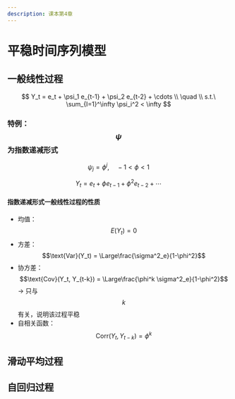 ```yaml
---
description: 课本第4章
---
```


# 平稳时间序列模型

## 一般线性过程

$$
Y_t = e_t + \psi_1 e_{t-1} + \psi_2 e_{t-2} + \cdots \\
\quad \\
s.t.\ \sum_{I=1}^\infty \psi_i^2 < \infty
$$

### 特例：$$\psi$$为指数递减形式

$$\psi_j = \phi^j, \quad -1<\phi<1$$ 

$$
Y_t = e_t + \phi e_{t-1} + \phi^2 e_{t-2} + \cdots
$$

#### 指数递减形式一般线性过程的性质

* 均值：$$E(Y_t) = 0$$ 
* 方差：$$\text{Var}(Y_t) = \Large\frac{\sigma^2_e}{1-\phi^2}$$ 
* 协方差：$$\text{Cov}(Y_t, Y_{t-k}) = \Large\frac{\phi^k \sigma^2_e}{1-\phi^2}$$ → 只与 $$k$$ 有关，说明该过程平稳
* 自相关函数： $$\text{Corr}(Y_t, Y_{t-k}) = \phi^k$$ 









## 滑动平均过程



























## 自回归过程


















